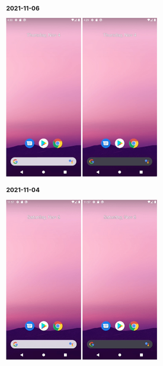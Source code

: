 ### 2021-11-06
<p>
<img src="https://github.com/keygenqt/kmm-GitHubViewer/blob/gh-pages/data/Screen_Recording_2021-11-04_1.gif?raw=true" width="40%"/>
<img src="https://github.com/keygenqt/kmm-GitHubViewer/blob/gh-pages/data/Screen_Recording_2021-11-04_2.gif?raw=true" width="40%"/>
</p>

### 2021-11-04
<p>
<img src="https://github.com/keygenqt/kmm-GitHubViewer/blob/gh-pages/data/Screen_Recording_2021-11-06_at_13.09.12.gif?raw=true" width="40%"/>
<img src="https://github.com/keygenqt/kmm-GitHubViewer/blob/gh-pages/data/Screen_Recording_2021-11-06_at_13.10.01.gif?raw=true" width="40%"/>
</p>